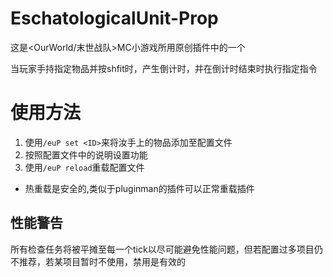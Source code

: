 # EschatologicalUnit-Prop
这是&lt;OurWorld/末世战队>MC小游戏所用原创插件中的一个

当玩家手持指定物品并按shfit时，产生倒计时，并在倒计时结束时执行指定指令

# 使用方法
1. 使用` /euP set <ID> `来将汝手上的物品添加至配置文件
2. 按照配置文件中的说明设置功能
3. 使用` /euP reload `重载配置文件
* 热重载是安全的,类似于pluginman的插件可以正常重载插件

## 性能警告
所有检查任务将被平摊至每一个tick以尽可能避免性能问题，但若配置过多项目仍不推荐，若某项目暂时不使用，禁用是有效的
